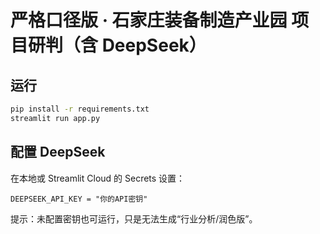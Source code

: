 # 严格口径版 · 石家庄装备制造产业园 项目研判（含 DeepSeek）

## 运行
```bash
pip install -r requirements.txt
streamlit run app.py
```

## 配置 DeepSeek
在本地或 Streamlit Cloud 的 Secrets 设置：
```
DEEPSEEK_API_KEY = "你的API密钥"
```
提示：未配置密钥也可运行，只是无法生成“行业分析/润色版”。
